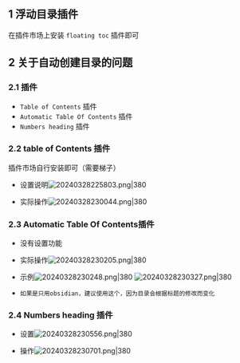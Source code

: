 
## 1 浮动目录插件

在插件市场上安装 `floating toc` 插件即可

## 2 关于自动创建目录的问题

### 2.1 插件

- `Table of Contents` 插件
- `Automatic Table Of Contents` 插件
- `Numbers heading` 插件

### 2.2 table of Contents 插件

插件市场自行安装即可（需要梯子）

- 设置说明![20240328225803.png|380](https://my-obsidian-image.oss-cn-guangzhou.aliyuncs.com/2024/04/dce27a66fbec59a235c0bcf4e5d664a1.png)

- 实际操作![20240328230044.png|380](https://my-obsidian-image.oss-cn-guangzhou.aliyuncs.com/2024/04/4d3970847994229a67bd8aa7c9875715.png)

### 2.3 Automatic Table Of Contents插件

- 没有设置功能

- 实际操作![20240328230205.png|380](https://my-obsidian-image.oss-cn-guangzhou.aliyuncs.com/2024/04/67302655e40a7b35fd9066125f4d4808.png)

- 示例![20240328230248.png|380](https://my-obsidian-image.oss-cn-guangzhou.aliyuncs.com/2024/04/e00a0ca50c185ccfef22d5ec4d0c4eca.png)
![20240328230327.png|380](https://my-obsidian-image.oss-cn-guangzhou.aliyuncs.com/2024/04/19cc8ad26b7e7b5025ab3853c84f3333.png)

- `如果是只用obsidian，建议使用这个，因为目录会根据标题的修改而变化`

### 2.4 Numbers heading 插件

- 设置![20240328230556.png|380](https://my-obsidian-image.oss-cn-guangzhou.aliyuncs.com/2024/04/6a5aa219c1ee2dad54d020aa5adaab08.png)

- 操作![20240328230701.png|380](https://my-obsidian-image.oss-cn-guangzhou.aliyuncs.com/2024/04/1756fa6d73653cfd4398ea05c18609a1.png)






